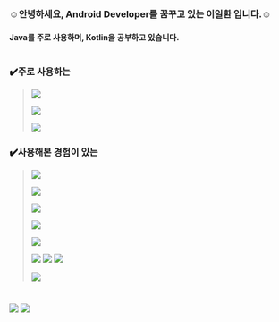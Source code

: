 


### ☺️안녕하세요, Android Developer를 꿈꾸고 있는 이일환 입니다.☺️
#### Java를 주로 사용하며, Kotlin을 공부하고 있습니다.
#
### ✔️주로 사용하는
> <a href="" target="_blank"><img src="https://img.shields.io/badge/Android-3DDC84?style=flat-square&logo=Android&logoColor=white"/></a>
> 
> <a href="" target="_blank"><img src="https://img.shields.io/badge/Java-007396?style=flat-square&logo=Java&logoColor=white"/></a>
> 
> <a href="" target="_blank"><img src="https://img.shields.io/badge/Kotlin-0095D5?style=flat-square&logo=Kotlin&logoColor=white"/></a>

### ✔️사용해본 경험이 있는
> <a href="" target="_blank"><img src="https://img.shields.io/badge/React_Native-61DAFB?style=flat-square&logo=React&logoColor=white"/></a>
> 
> <a href="" target="_blank"><img src="https://img.shields.io/badge/Java_Script-F7DF1E?style=flat-square&logo=JavaScript&logoColor=white"/></a>
> 
> <a href="" target="_blank"><img src="https://img.shields.io/badge/Amazon_AWS-232F3E?style=flat-square&logo=AmazonAWS&logoColor=white"/></a>
> 
> <a href="" target="_blank"><img src="https://img.shields.io/badge/Node.js-339933?style=flat-square&logo=Node.js&logoColor=white"/></a>
> 
> <a href="" target="_blank"><img src="https://img.shields.io/badge/Python-3776AB?style=flat-square&logo=Python&logoColor=white"/></a>
> 
> <a href="" target="_blank"><img src="https://img.shields.io/badge/C-A8B9CC?style=flat-square&logo=C&logoColor=white"/></a> <a href="" target="_blank"><img src="https://img.shields.io/badge/C++-00599C?style=flat-square&logo=C%2B%2B&logoColor=white"/></a> <a href="" target="_blank"><img src="https://img.shields.io/badge/C Sharp-239120?style=flat-square&logo=
CSharp&logoColor=white"/></a>
> 
> <a href="" target="_blank"><img src="https://img.shields.io/badge/MySQL-4479A1?style=flat-square&logo=MySQL&logoColor=white"/></a>
#
<a href="https://blog.naver.com/poj0722" target="_blank"><img src="https://img.shields.io/badge/Blog-03C75A?style=flat-square&logo=Naver&logoColor=white"/></a>
<a href="mailto:poj0722@naver.com" target="_blank"><img src="https://img.shields.io/badge/Mail-03C75A?style=flat-square&logo=Gmail&logoColor=white"/>
</a>
